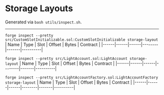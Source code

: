 # Storage Layouts

Generated via `bash utils/inspect.sh`.

---

`forge inspect --pretty src/CustomSlotInitializable.sol:CustomSlotInitializable storage-layout`
| Name | Type | Slot | Offset | Bytes | Contract |
|------|------|------|--------|-------|----------|

`forge inspect --pretty src/LightAccount.sol:LightAccount storage-layout`
| Name | Type | Slot | Offset | Bytes | Contract |
|------|------|------|--------|-------|----------|

`forge inspect --pretty src/LightAccountFactory.sol:LightAccountFactory storage-layout`
| Name | Type | Slot | Offset | Bytes | Contract |
|------|------|------|--------|-------|----------|

